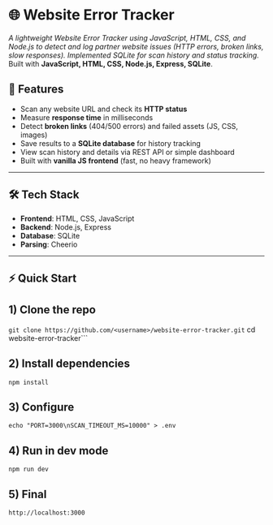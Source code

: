 # 🌐 Website Error Tracker  

*A lightweight Website Error Tracker using JavaScript, HTML, CSS, and Node.js to detect and log partner website issues (HTTP errors, broken links, slow responses). Implemented SQLite for scan history and status tracking.*
Built with **JavaScript, HTML, CSS, Node.js, Express, SQLite**.  


## 🚀 Features  
-  Scan any website URL and check its **HTTP status**  
-  Measure **response time** in milliseconds  
-  Detect **broken links** (404/500 errors) and failed assets (JS, CSS, images)  
-  Save results to a **SQLite database** for history tracking  
-  View scan history and details via REST API or simple dashboard  
-  Built with **vanilla JS frontend** (fast, no heavy framework)  

---

## 🛠️ Tech Stack  
- **Frontend**: HTML, CSS, JavaScript  
- **Backend**: Node.js, Express  
- **Database**: SQLite  
- **Parsing**: Cheerio  

---
## ⚡ Quick Start  


## 1) Clone the repo
```git clone https://github.com/<username>/website-error-tracker.git```
cd website-error-tracker```

## 2) Install dependencies
```npm install```

## 3) Configure
```echo "PORT=3000\nSCAN_TIMEOUT_MS=10000" > .env```

## 4) Run in dev mode
```npm run dev```

## 5) Final
```http://localhost:3000```

